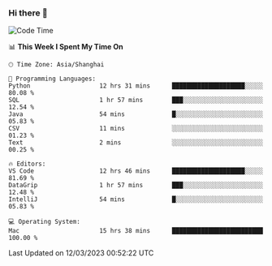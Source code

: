 ### Hi there 👋


<!--START_SECTION:waka-->
![Code Time](http://img.shields.io/badge/Code%20Time-1%2C037%20hrs%2053%20mins-blue)

📊 **This Week I Spent My Time On** 

```text
🕑︎ Time Zone: Asia/Shanghai

💬 Programming Languages: 
Python                   12 hrs 31 mins      ████████████████████░░░░░   80.08 % 
SQL                      1 hr 57 mins        ███░░░░░░░░░░░░░░░░░░░░░░   12.54 % 
Java                     54 mins             █░░░░░░░░░░░░░░░░░░░░░░░░   05.83 % 
CSV                      11 mins             ░░░░░░░░░░░░░░░░░░░░░░░░░   01.23 % 
Text                     2 mins              ░░░░░░░░░░░░░░░░░░░░░░░░░   00.25 % 

🔥 Editors: 
VS Code                  12 hrs 46 mins      ████████████████████░░░░░   81.69 % 
DataGrip                 1 hr 57 mins        ███░░░░░░░░░░░░░░░░░░░░░░   12.48 % 
IntelliJ                 54 mins             █░░░░░░░░░░░░░░░░░░░░░░░░   05.83 % 

💻 Operating System: 
Mac                      15 hrs 38 mins      █████████████████████████   100.00 % 
```


 Last Updated on 12/03/2023 00:52:22 UTC
<!--END_SECTION:waka-->

<!--
**SillyPasty/SillyPasty** is a ✨ _special_ ✨ repository because its `README.md` (this file) appears on your GitHub profile.

Here are some ideas to get you started:

- 🔭 I’m currently working on ...
- 🌱 I’m currently learning ...
- 👯 I’m looking to collaborate on ...
- 🤔 I’m looking for help with ...
- 💬 Ask me about ...
- 📫 How to reach me: ...
- 😄 Pronouns: ...
- ⚡ Fun fact: ...
-->


